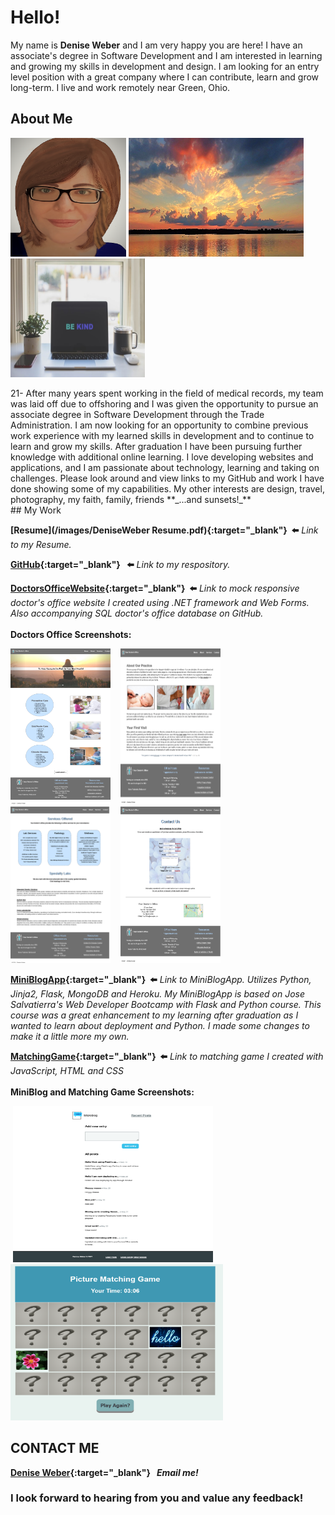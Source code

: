 # Hello! 

My name is **Denise Weber** and I am very happy you are here! I have an associate's degree in Software Development and I am interested in learning and growing my skills in development and design. I am looking for an entry level position with a great company where I can contribute, learn and grow long-term. I live and work remotely near Green, Ohio. 

## About Me
<p float="center">
<img src="/images/profile3.png" width="185" height="190"> 
<img src="images/sunset.png" width="280" height="190">
<img src="images/homeoffice.jpg" width="215" height="190">
</p>
21-
After many years spent working in the field of medical records, my team was laid off due to offshoring and I was given the opportunity to pursue an associate degree in Software Development through the Trade Administration. I am now looking for an opportunity to combine previous work experience with my learned skills in development and to continue to learn and grow my skills.  After graduation I have been pursuing further knowledge with additional online learning. I love developing websites and applications, and I am passionate about technology, learning and taking on challenges. Please look around and view links to my GitHub and work I have done showing some of my capabilities. My other interests are design, travel, photography, my faith, family, friends **_...and sunsets!_**
<br>
## My Work
 
**[Resume](/images/DeniseWeber Resume.pdf){:target="_blank"}&nbsp; ⬅️** _Link to my Resume._

**[GitHub](http://github.com/dweber0001){:target="_blank"}&nbsp;&nbsp; ⬅️** _Link to my respository._

**[DoctorsOfficeWebsite](http://yourdoctorsoffice2021.azurewebsites.net){:target="_blank"}&nbsp; ⬅️**  _Link to mock responsive doctor's office website I created using .NET framework and Web Forms. Also accompanying SQL doctor's office database on GitHub._  <br>
<br>
**Doctors Office Screenshots:**

<p float="center">
  <img src="/images/home.png" width="160" height="250"> &nbsp;&nbsp;
  <img src="/images/about.png" width="160" height="250"> &nbsp;&nbsp;
  <img src="/images/services.png" width="160" height="250"> &nbsp;&nbsp;
  <img src="/images/contact.png" width="160" height="250"> 
  </p>

**[MiniBlogApp](http://dweber-microblog-app.herokuapp.com){:target="_blank"}&nbsp; ⬅️** _Link to MiniBlogApp. Utilizes Python, Jinja2, Flask, MongoDB and Heroku. My MiniBlogApp is based on Jose Salvatierra's Web Developer Bootcamp with Flask and Python course. This course was a great enhancement to my learning after graduation as I wanted to learn about deployment and Python. I made some changes to make it a little more my own._ 

**[MatchingGame](https://deniseweberdev.com/matchGame/){:target="_blank"}&nbsp; ⬅️** _Link to matching game I created with JavaScript, HTML and CSS_ <br>
<br>
**MiniBlog and Matching Game Screenshots:**
<p float="left">
&nbsp;<img src="/images/miniblogapp.png" width="320" height="250"> &nbsp;&nbsp;
&nbsp;<img src="/images/PictureMatchingGameJavaScript.PNG" width="340" height="250">&nbsp;
</p> 


## CONTACT ME 
**[Denise Weber](mailto:dweber0001@gmail.com?subject=[GitHub]%20Source%20MyPortfolio){:target="_blank"} &nbsp; _Email me!_**  
### I look forward to hearing from you and value any feedback! 
